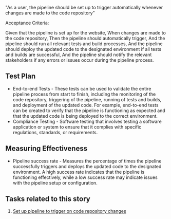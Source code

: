 "As a user, the pipeline should be set up to trigger automatically whenever changes are made to the code repository"

Acceptance Criteria:

Given that the pipeline is set up for the website,
When changes are made to the code repository,
Then the pipeline should automatically trigger,
And the pipeline should run all relevant tests and build processes,
And the pipeline should deploy the updated code to the designated environment if all tests and builds are successful,
And the pipeline should notify the relevant stakeholders if any errors or issues occur during the pipeline process.

## Test Plan
* End-to-end Tests - These tests can be used to validate the entire pipeline process from start to finish, including the monitoring of the code repository, triggering of the pipeline, running of tests and builds, and deployment of the updated code. For example, end-to-end tests can be created to verify that the pipeline is functioning as expected and that the updated code is being deployed to the correct environment.
* Compliance Testing - Software testing that involves testing a software application or system to ensure that it complies with specific regulations, standards, or requirements.

## Measuring Effectiveness
* Pipeline success rate - Measures the percentage of times the pipeline successfully triggers and deploys the updated code to the designated environment. A high success rate indicates that the pipeline is functioning effectively, while a low success rate may indicate issues with the pipeline setup or configuration.

## Tasks related to this story
1. [Set up pipeline to trigger on code repository changes](/documentation/theme_1/task_1_1.md)